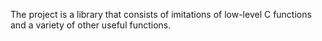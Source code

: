 The project is a library that consists of imitations of low-level C functions and a variety of other useful functions.
